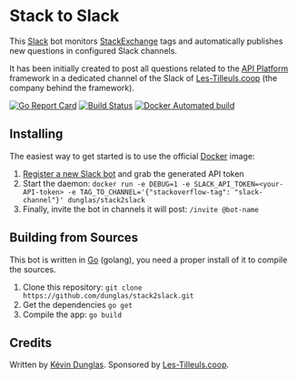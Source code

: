 # Stack to Slack

This [Slack](https://slack.com/) bot monitors [StackExchange](https://stackexchange.com/) tags and automatically
publishes new questions in configured Slack channels.

It has been initially created to post all questions related to the [API Platform](https://api-platform.com) framework
in a dedicated channel of the Slack of [Les-Tilleuls.coop](https://les-tilleuls.coop) (the company behind the framework).

[![Go Report Card](https://goreportcard.com/badge/github.com/dunglas/stack2slack)](https://goreportcard.com/report/github.com/dunglas/stack2slack)
[![Build Status](https://travis-ci.org/dunglas/stack2slack.svg?branch=master)](https://travis-ci.org/dunglas/stack2slack)
[![Docker Automated build](https://img.shields.io/docker/automated/dunglas/stack2slack.svg)](https://hub.docker.com/r/dunglas/stack2slack/)

## Installing

The easiest way to get started is to use the official [Docker](https://www.docker.com/) image:

1. [Register a new Slack bot](https://my.slack.com/services/new/bot) and grab the generated API token
2. Start the daemon: `docker run -e DEBUG=1 -e SLACK_API_TOKEN=<your-API-token> -e TAG_TO_CHANNEL='{"stackoverflow-tag": "slack-channel"}' dunglas/stack2slack`
6. Finally, invite the bot in channels it will post: `/invite @bot-name`

## Building from Sources

This bot is written in [Go](https://golang.org/) (golang), you need a proper install of it to compile the sources.

1. Clone this repository: `git clone https://github.com/dunglas/stack2slack.git`
2. Get the  dependencies `go get`
3. Compile the app: `go build`

## Credits

Written by [Kévin Dunglas](https://dunglas.fr).
Sponsored by [Les-Tilleuls.coop](https://les-tilleuls.coop).
